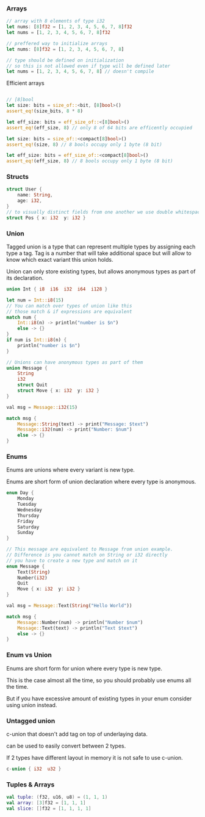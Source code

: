 ### Arrays

```rust
// array with 8 elements of type i32
let nums: [8]f32 = [1, 2, 3, 4, 5, 6, 7, 8]f32
let nums = [1, 2, 3, 4, 5, 6, 7, 8]f32

// preffered way to initialize arrays
let nums: [8]f32 = [1, 2, 3, 4, 5, 6, 7, 8]

// type should be defined on initialization
// so this is not allowed even if type will be defined later
let nums = [1, 2, 3, 4, 5, 6, 7, 8] // doesn't compile
```

Efficient arrays

```rust

// [8]bool
let size: bits = size_of::<bit, [8]bool>()
assert_eq!(size_bits, 8 * 8)

let eff_size: bits = eff_size_of::<[8]bool>()
assert_eq!(eff_size, 8) // only 8 of 64 bits are efficently occupied

let size: bits = size_of::<compact[8]bool>()
assert_eq!(size, 8) // 8 bools occupy only 1 byte (8 bit)

let eff_size: bits = eff_size_of::<compact[8]bool>()
assert_eq!(eff_size, 8) // 8 bools occupy only 1 byte (8 bit)
```


### Structs

```rust
struct User {
    name: String,
    age: i32,
}
// to visually distinct fields from one another we use double whitespaces between
struct Pos { x: i32  y: i32 }
```

### Union
Tagged union is a type that can represent multiple types by assigning each type a tag. Tag is a number that will take additional space but will allow to know which exact variant this union holds.

Union can only store existing types, but allows anonymous types as part of its declaration.

```rust
union Int { i8  i16  i32  i64  i128 }

let num = Int::i8(15)
// You can match over types of union like this
// those match & if expressions are equivalent
match num {
    Int::i8(n) -> println("number is $n")
    else -> {}
}
if num is Int::i8(n) {
    println("number is $n")
}
```
```rust
// Unions can have anonymous types as part of them
union Message {
    String
    i32
    struct Quit
    struct Move { x: i32  y: i32 }
}

val msg = Message::i32(15)

match msg {
    Message::String(text) -> print("Message: $text")
    Message::i32(num) -> print("Number: $num")
    else -> {}
}
```

### Enums
Enums are unions where every variant is new type.

Enums are short form of union declaration where every type is anonymous.
```rust
enum Day {
    Monday
    Tuesday
    Wednesday
    Thursday
    Friday
    Saturday
    Sunday
}

// This message are equivalent to Message from union example.
// Difference is you cannot match on String or i32 directly
// you have to create a new type and match on it
enum Message {
    Text(String)
    Number(i32)
    Quit
    Move { x: i32  y: i32 }
}

val msg = Message::Text(String("Hello World"))

match msg {
    Message::Number(num) -> println("Number $num")
    Message::Text(text) -> println("Text $text")
    else -> {}
}
```
### Enum vs Union

Enums are short form for union where every type is new type.

This is the case almost all the time, so you should probably use enums all the time.

But if you have excessive amount of existing types in your enum consider using union instead.

### Untagged union
c-union that doesn't add tag on top of underlaying data.

can be used to easily convert between 2 types.

If 2 types have different layout in memory it is not safe to use c-union.

```rust
c-union { i32  u32 }
```

### Tuples & Arrays

```kotlin
val tuple: (f32, u16, u8) = (1, 1, 1)
val array: [3]f32 = [1, 1, 1]
val slice: []f32 = [1, 1, 1, 1]
```
